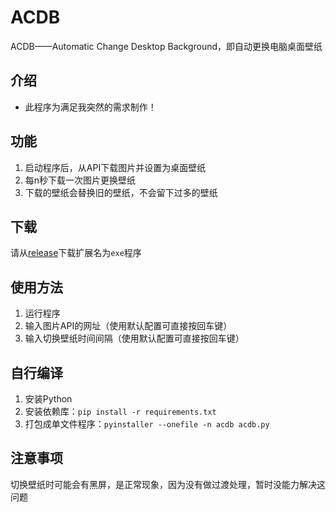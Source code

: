 # ACDB
ACDB——Automatic Change Desktop Background，即自动更换电脑桌面壁纸

## 介绍
+ 此程序为满足我突然的需求制作！

## 功能
1. 启动程序后，从API下载图片并设置为桌面壁纸
2. 每n秒下载一次图片更换壁纸
3. 下载的壁纸会替换旧的壁纸，不会留下过多的壁纸

## 下载
请从[release](https://github.com/nixingshiguang/ACDB/releases)下载扩展名为`exe`程序

## 使用方法
  1. 运行程序
  2. 输入图片API的网址（使用默认配置可直接按回车键）  
  3. 输入切换壁纸时间间隔（使用默认配置可直接按回车键）  

## 自行编译
1. 安装Python
2. 安装依赖库：`pip install -r requirements.txt`
3. 打包成单文件程序：`pyinstaller --onefile -n acdb acdb.py`

## 注意事项
切换壁纸时可能会有黑屏，是正常现象，因为没有做过渡处理，暂时没能力解决这问题
